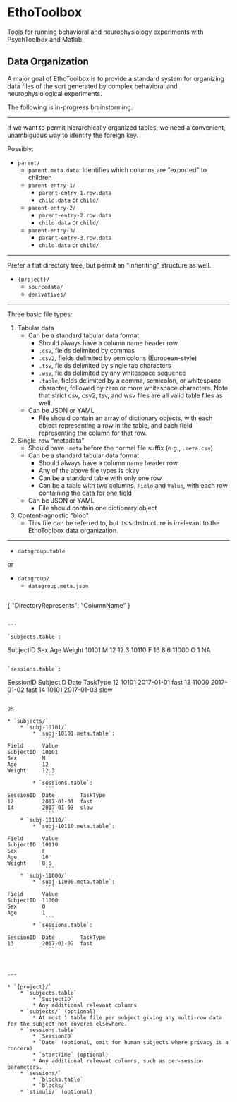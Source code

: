 EthoToolbox
===========
Tools for running behavioral and neurophysiology experiments with PsychToolbox and Matlab



Data Organization
-----------------
A major goal of EthoToolbox is to provide a standard system for organizing data files of the sort generated by complex behavioral and neurophysiological experiments.

The following is in-progress brainstorming.

---

If we want to permit hierarchically organized tables, we need a convenient, unambiguous way to identify the foreign key.

Possibly:

* `parent/`
    * `parent.meta.data`: Identifies which columns are "exported" to children
    * `parent-entry-1/`
        * `parent-entry-1.row.data`
        * `child.data` or `child/`
    * `parent-entry-2/`
        * `parent-entry-2.row.data`
        * `child.data` or `child/`
    * `parent-entry-3/`
        * `parent-entry-3.row.data`
        * `child.data` or `child/`

---

Prefer a flat directory tree, but permit an "inheriting" structure as well.

* `{project}/`
    * `sourcedata/`
    * `derivatives/`

---

Three basic file types:

1. Tabular data
    * Can be a standard tabular data format
        * Should always have a column name header row
        * `.csv`, fields delimited by commas
        * `.csv2`, fields delimited by semicolons (European-style)
        * `.tsv`, fields delimited by single tab characters
        * `.wsv`, fields delimited by any whitespace sequence
        * `.table`, fields delimited by a comma, semicolon, or whitespace character, followed by zero or more whitespace characters. Note that strict csv, csv2, tsv, and wsv files are all valid table files as well.
    * Can be JSON or YAML
        * File should contain an array of dictionary objects, with each object representing a row in the table, and each field representing the column for that row.
2. Single-row "metadata"
    * Should have `.meta` before the normal file suffix (e.g., `.meta.csv`)
    * Can be a standard tabular data format
        * Should always have a column name header row
        * Any of the above file types is okay
        * Can be a standard table with only one row
        * Can be a table with two columns, `Field` and `Value`, with each row containing the data for one field
    * Can be JSON or YAML
        * File should contain one dictionary object
3. Content-agnostic "blob"
    * This file can be referred to, but its substructure is irrelevant to the EthoToolbox data organization.

---

* `datagroup.table`

or

* `datagroup/`
    * `datagroup.meta.json`
        ```
{
  "DirectoryRepresents": "ColumnName"
}
```

---

`subjects.table`:
```
SubjectID  Sex  Age  Weight
10101      M    12   12.3
10110      F    16   8.6
11000      O    1    NA
```

`sessions.table`:
```
SessionID  SubjectID  Date        TaskType
12         10101      2017-01-01  fast
13         11000      2017-01-02  fast
14         10101      2017-01-03  slow
```

OR

* `subjects/`
    * `subj-10101/`
        * `subj-10101.meta.table`:
            ```
Field      Value
SubjectID  10101
Sex        M
Age        12
Weight     12.3
            ```
        * `sessions.table`:
            ```
SessionID  Date        TaskType
12         2017-01-01  fast
14         2017-01-03  slow
            ```
    * `subj-10110/`
        * `subj-10110.meta.table`:
            ```
Field      Value
SubjectID  10110
Sex        F
Age        16
Weight     8.6
            ```
    * `subj-11000/`
        * `subj-11000.meta.table`:
            ```
Field      Value
SubjectID  11000
Sex        O
Age        1
            ```
        * `sessions.table`:
            ```
SessionID  Date        TaskType
13         2017-01-02  fast
            ```



---

* `{project}/`
    * `subjects.table`
        * `SubjectID`
        * Any additional relevant columns
    * `subjects/` (optional)
        * At most 1 table file per subject giving any multi-row data for the subject not covered elsewhere.
    * `sessions.table`
        * `SessionID`
        * `Date` (optional, omit for human subjects where privacy is a concern)
        * `StartTime` (optional)
        * Any additional relevant columns, such as per-session parameters.
    * `sessions/`
        * `blocks.table`
        * `blocks/`
    * `stimuli/` (optional)
